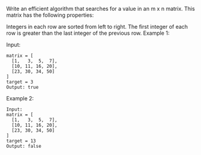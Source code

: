 <!--
 * @Author: shaqsnake
 * @Email: shaqsnake@gmail.com
 * @Date: 2019-07-26 10:50:23
 * @LastEditTime: 2019-07-26 10:55:43
 * @Description: 74. Search a 2D Matrix
 -->
Write an efficient algorithm that searches for a value in an m x n matrix. This matrix has the following properties:

Integers in each row are sorted from left to right.
The first integer of each row is greater than the last integer of the previous row.
Example 1:

Input:
```
matrix = [
  [1,   3,  5,  7],
  [10, 11, 16, 20],
  [23, 30, 34, 50]
]
target = 3
Output: true
```
Example 2:
```
Input:
matrix = [
  [1,   3,  5,  7],
  [10, 11, 16, 20],
  [23, 30, 34, 50]
]
target = 13
Output: false
```